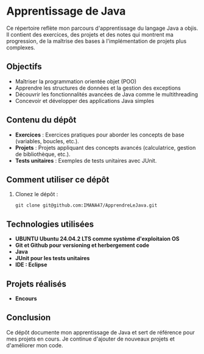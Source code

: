 # Apprentissage de Java

Ce répertoire reflète mon parcours d'apprentissage du langage Java a objis. Il contient des exercices, des projets et des notes qui montrent ma progression, de la maîtrise des bases à l'implémentation de projets plus complexes.

## Objectifs

- Maîtriser la programmation orientée objet (POO)
- Apprendre les structures de données et la gestion des exceptions
- Découvrir les fonctionnalités avancées de Java comme le multithreading
- Concevoir et développer des applications Java simples

## Contenu du dépôt

- **Exercices** : Exercices pratiques pour aborder les concepts de base (variables, boucles, etc.).
- **Projets** : Projets appliquant des concepts avancés (calculatrice, gestion de bibliothèque, etc.).
- **Tests unitaires** : Exemples de tests unitaires avec JUnit.

## Comment utiliser ce dépôt

1. Clonez le dépôt :
   ```
   git clone git@github.com:IMANA47/ApprendreLeJava.git 

## Technologies utilisées
- **UBUNTU Ubuntu 24.04.2 LTS comme système d'exploitaion OS**
- **Git et Github pour versioning et herbergement code**
- **Java**
- **JUnit pour les tests unitaires**
- **IDE : Eclipse**

## Projets réalisés
- **Encours**
  
## Conclusion

Ce dépôt documente mon apprentissage de Java et sert de référence pour mes projets en cours. Je continue d'ajouter de nouveaux projets et d'améliorer mon code.
